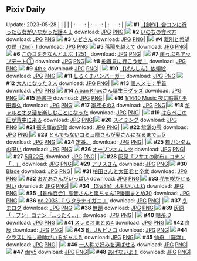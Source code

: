 ## Pixiv Daily
Update: 2023-05-28
|      |      |      |
| :----: | :----: | :----: |
|![](https://pixiv.microyu.workers.dev/c/240x480/img-master/img/2023/05/26/00/00/13/108438871_p0_master1200.jpg) **#1** [【創作】合コンに行ったら女がいなかった話４１](https://www.pixiv.net/artworks/108438871) download: [JPG](https://pixiv.microyu.workers.dev/img-original/img/2023/05/26/00/00/13/108438871_p0.jpg) [PNG](https://pixiv.microyu.workers.dev/img-original/img/2023/05/26/00/00/13/108438871_p0.png)|![](https://pixiv.microyu.workers.dev/c/240x480/img-master/img/2023/05/26/00/00/24/108438901_p0_master1200.jpg) **#2** [いのちの食べ方](https://www.pixiv.net/artworks/108438901) download: [JPG](https://pixiv.microyu.workers.dev/img-original/img/2023/05/26/00/00/24/108438901_p0.jpg) [PNG](https://pixiv.microyu.workers.dev/img-original/img/2023/05/26/00/00/24/108438901_p0.png)|![](https://pixiv.microyu.workers.dev/c/240x480/img-master/img/2023/05/26/00/00/24/108438902_p0_master1200.jpg) **#3** [リゼさん](https://www.pixiv.net/artworks/108438902) download: [JPG](https://pixiv.microyu.workers.dev/img-original/img/2023/05/26/00/00/24/108438902_p0.jpg) [PNG](https://pixiv.microyu.workers.dev/img-original/img/2023/05/26/00/00/24/108438902_p0.png)|
|![](https://pixiv.microyu.workers.dev/c/240x480/img-master/img/2023/05/26/00/00/47/108438970_p0_master1200.jpg) **#4** [離別と希望の蝶（2nd）Ⅰ](https://www.pixiv.net/artworks/108438970) download: [JPG](https://pixiv.microyu.workers.dev/img-original/img/2023/05/26/00/00/47/108438970_p0.jpg) [PNG](https://pixiv.microyu.workers.dev/img-original/img/2023/05/26/00/00/47/108438970_p0.png)|![](https://pixiv.microyu.workers.dev/c/240x480/img-master/img/2023/05/26/17/53/17/108454656_p0_master1200.jpg) **#5** [落陽を越えて](https://www.pixiv.net/artworks/108454656) download: [JPG](https://pixiv.microyu.workers.dev/img-original/img/2023/05/26/17/53/17/108454656_p0.jpg) [PNG](https://pixiv.microyu.workers.dev/img-original/img/2023/05/26/17/53/17/108454656_p0.png)|![](https://pixiv.microyu.workers.dev/c/240x480/img-master/img/2023/05/27/12/38/06/108478146_p0_master1200.jpg) **#6** [このゴミをなんとよぶ【25】](https://www.pixiv.net/artworks/108478146) download: [JPG](https://pixiv.microyu.workers.dev/img-original/img/2023/05/27/12/38/06/108478146_p0.jpg) [PNG](https://pixiv.microyu.workers.dev/img-original/img/2023/05/27/12/38/06/108478146_p0.png)|
|![](https://pixiv.microyu.workers.dev/c/240x480/img-master/img/2023/05/26/18/00/33/108454900_p0_master1200.jpg) **#7** [崖っぷちアップデート①](https://www.pixiv.net/artworks/108454900) download: [JPG](https://pixiv.microyu.workers.dev/img-original/img/2023/05/26/18/00/33/108454900_p0.jpg) [PNG](https://pixiv.microyu.workers.dev/img-original/img/2023/05/26/18/00/33/108454900_p0.png)|![](https://pixiv.microyu.workers.dev/c/240x480/img-master/img/2023/05/26/07/30/01/108445711_p0_master1200.jpg) **#8** [船首見に行こうぜ！](https://www.pixiv.net/artworks/108445711) download: [JPG](https://pixiv.microyu.workers.dev/img-original/img/2023/05/26/07/30/01/108445711_p0.jpg) [PNG](https://pixiv.microyu.workers.dev/img-original/img/2023/05/26/07/30/01/108445711_p0.png)|![](https://pixiv.microyu.workers.dev/c/240x480/img-master/img/2023/05/27/00/00/32/108465647_p0_master1200.jpg) **#9** [4th✧](https://www.pixiv.net/artworks/108465647) download: [JPG](https://pixiv.microyu.workers.dev/img-original/img/2023/05/27/00/00/32/108465647_p0.jpg) [PNG](https://pixiv.microyu.workers.dev/img-original/img/2023/05/27/00/00/32/108465647_p0.png)|
|![](https://pixiv.microyu.workers.dev/c/240x480/img-master/img/2023/05/26/10/27/28/108447715_p0_master1200.jpg) **#10** [【げんしん】依頼絵](https://www.pixiv.net/artworks/108447715) download: [JPG](https://pixiv.microyu.workers.dev/img-original/img/2023/05/26/10/27/28/108447715_p0.jpg) [PNG](https://pixiv.microyu.workers.dev/img-original/img/2023/05/26/10/27/28/108447715_p0.png)|![](https://pixiv.microyu.workers.dev/c/240x480/img-master/img/2023/05/26/23/13/18/108464037_p0_master1200.jpg) **#11** [しろくまハンバーガー](https://www.pixiv.net/artworks/108464037) download: [JPG](https://pixiv.microyu.workers.dev/img-original/img/2023/05/26/23/13/18/108464037_p0.jpg) [PNG](https://pixiv.microyu.workers.dev/img-original/img/2023/05/26/23/13/18/108464037_p0.png)|![](https://pixiv.microyu.workers.dev/c/240x480/img-master/img/2023/05/26/17/29/50/108454182_p0_master1200.jpg) **#12** [大人になった３人](https://www.pixiv.net/artworks/108454182) download: [JPG](https://pixiv.microyu.workers.dev/img-original/img/2023/05/26/17/29/50/108454182_p0.jpg) [PNG](https://pixiv.microyu.workers.dev/img-original/img/2023/05/26/17/29/50/108454182_p0.png)|
|![](https://pixiv.microyu.workers.dev/c/240x480/img-master/img/2023/05/27/07/00/11/108472701_p0_master1200.jpg) **#13** [個人メモ：手首](https://www.pixiv.net/artworks/108472701) download: [JPG](https://pixiv.microyu.workers.dev/img-original/img/2023/05/27/07/00/11/108472701_p0.jpg) [PNG](https://pixiv.microyu.workers.dev/img-original/img/2023/05/27/07/00/11/108472701_p0.png)|![](https://pixiv.microyu.workers.dev/c/240x480/img-master/img/2023/05/26/22/49/28/108463270_p0_master1200.jpg) **#14** [Alban Knoxさん誕生日グッズ](https://www.pixiv.net/artworks/108463270) download: [JPG](https://pixiv.microyu.workers.dev/img-original/img/2023/05/26/22/49/28/108463270_p0.jpg) [PNG](https://pixiv.microyu.workers.dev/img-original/img/2023/05/26/22/49/28/108463270_p0.png)|![](https://pixiv.microyu.workers.dev/c/240x480/img-master/img/2023/05/26/00/00/35/108438941_p0_master1200.jpg) **#15** [読書中](https://www.pixiv.net/artworks/108438941) download: [JPG](https://pixiv.microyu.workers.dev/img-original/img/2023/05/26/00/00/35/108438941_p0.jpg) [PNG](https://pixiv.microyu.workers.dev/img-original/img/2023/05/26/00/00/35/108438941_p0.png)|
|![](https://pixiv.microyu.workers.dev/c/240x480/img-master/img/2023/05/26/11/45/04/108448698_p0_master1200.jpg) **#16** [1/1440 Music 夜に暇電/ 平田義久](https://www.pixiv.net/artworks/108448698) download: [JPG](https://pixiv.microyu.workers.dev/img-original/img/2023/05/26/11/45/04/108448698_p0.jpg) [PNG](https://pixiv.microyu.workers.dev/img-original/img/2023/05/26/11/45/04/108448698_p0.png)|![](https://pixiv.microyu.workers.dev/c/240x480/img-master/img/2023/05/26/22/23/18/108462394_p0_master1200.jpg) **#17** [家族その3](https://www.pixiv.net/artworks/108462394) download: [JPG](https://pixiv.microyu.workers.dev/img-original/img/2023/05/26/22/23/18/108462394_p0.jpg) [PNG](https://pixiv.microyu.workers.dev/img-original/img/2023/05/26/22/23/18/108462394_p0.png)|![](https://pixiv.microyu.workers.dev/c/240x480/img-master/img/2023/05/26/00/11/50/108439477_p0_master1200.jpg) **#18** [ギャルとオタ活を楽しむことになった](https://www.pixiv.net/artworks/108439477) download: [JPG](https://pixiv.microyu.workers.dev/img-original/img/2023/05/26/00/11/50/108439477_p0.jpg) [PNG](https://pixiv.microyu.workers.dev/img-original/img/2023/05/26/00/11/50/108439477_p0.png)|
|![](https://pixiv.microyu.workers.dev/c/240x480/img-master/img/2023/05/26/00/00/36/108438942_p0_master1200.jpg) **#19** [はらぺこの圧が背中に来る](https://www.pixiv.net/artworks/108438942) download: [JPG](https://pixiv.microyu.workers.dev/img-original/img/2023/05/26/00/00/36/108438942_p0.jpg) [PNG](https://pixiv.microyu.workers.dev/img-original/img/2023/05/26/00/00/36/108438942_p0.png)|![](https://pixiv.microyu.workers.dev/c/240x480/img-master/img/2023/05/26/13/51/22/108450627_p0_master1200.jpg) **#20** [スイミング](https://www.pixiv.net/artworks/108450627) download: [JPG](https://pixiv.microyu.workers.dev/img-original/img/2023/05/26/13/51/22/108450627_p0.jpg) [PNG](https://pixiv.microyu.workers.dev/img-original/img/2023/05/26/13/51/22/108450627_p0.png)|![](https://pixiv.microyu.workers.dev/c/240x480/img-master/img/2023/05/26/07/11/25/108445498_p0_master1200.jpg) **#21** [衝突事故記録](https://www.pixiv.net/artworks/108445498) download: [JPG](https://pixiv.microyu.workers.dev/img-original/img/2023/05/26/07/11/25/108445498_p0.jpg) [PNG](https://pixiv.microyu.workers.dev/img-original/img/2023/05/26/07/11/25/108445498_p0.png)|
|![](https://pixiv.microyu.workers.dev/c/240x480/img-master/img/2023/05/26/00/00/51/108438984_p0_master1200.jpg) **#22** [紫灑の雫](https://www.pixiv.net/artworks/108438984) download: [JPG](https://pixiv.microyu.workers.dev/img-original/img/2023/05/26/00/00/51/108438984_p0.jpg) [PNG](https://pixiv.microyu.workers.dev/img-original/img/2023/05/26/00/00/51/108438984_p0.png)|![](https://pixiv.microyu.workers.dev/c/240x480/img-master/img/2023/05/26/17/05/52/108453702_p0_master1200.jpg) **#23** [とんでもないコミュ障さんが奥さんになるまで…５](https://www.pixiv.net/artworks/108453702) download: [JPG](https://pixiv.microyu.workers.dev/img-original/img/2023/05/26/17/05/52/108453702_p0.jpg) [PNG](https://pixiv.microyu.workers.dev/img-original/img/2023/05/26/17/05/52/108453702_p0.png)|![](https://pixiv.microyu.workers.dev/c/240x480/img-master/img/2023/05/26/10/51/34/108447216_p0_master1200.jpg) **#24** [定番。](https://www.pixiv.net/artworks/108447216) download: [JPG](https://pixiv.microyu.workers.dev/img-original/img/2023/05/26/10/51/34/108447216_p0.jpg) [PNG](https://pixiv.microyu.workers.dev/img-original/img/2023/05/26/10/51/34/108447216_p0.png)|
|![](https://pixiv.microyu.workers.dev/c/240x480/img-master/img/2023/05/26/00/00/16/108438884_p0_master1200.jpg) **#25** [箱ガンダムの呪い](https://www.pixiv.net/artworks/108438884) download: [JPG](https://pixiv.microyu.workers.dev/img-original/img/2023/05/26/00/00/16/108438884_p0.jpg) [PNG](https://pixiv.microyu.workers.dev/img-original/img/2023/05/26/00/00/16/108438884_p0.png)|![](https://pixiv.microyu.workers.dev/c/240x480/img-master/img/2023/05/27/20/30/02/108488993_p0_master1200.jpg) **#26** [オープンオムレツ](https://www.pixiv.net/artworks/108488993) download: [JPG](https://pixiv.microyu.workers.dev/img-original/img/2023/05/27/20/30/02/108488993_p0.jpg) [PNG](https://pixiv.microyu.workers.dev/img-original/img/2023/05/27/20/30/02/108488993_p0.png)|![](https://pixiv.microyu.workers.dev/c/240x480/img-master/img/2023/05/26/12/44/09/108449679_p0_master1200.jpg) **#27** [5月22日](https://www.pixiv.net/artworks/108449679) download: [JPG](https://pixiv.microyu.workers.dev/img-original/img/2023/05/26/12/44/09/108449679_p0.jpg) [PNG](https://pixiv.microyu.workers.dev/img-original/img/2023/05/26/12/44/09/108449679_p0.png)|
|![](https://pixiv.microyu.workers.dev/c/240x480/img-master/img/2023/05/26/14/45/32/108451353_p0_master1200.jpg) **#28** [灰原「フサエの財布」コナン「…」](https://www.pixiv.net/artworks/108451353) download: [JPG](https://pixiv.microyu.workers.dev/img-original/img/2023/05/26/14/45/32/108451353_p0.jpg) [PNG](https://pixiv.microyu.workers.dev/img-original/img/2023/05/26/14/45/32/108451353_p0.png)|![](https://pixiv.microyu.workers.dev/c/240x480/img-master/img/2023/05/26/00/03/39/108439190_p0_master1200.jpg) **#29** [アリスさん](https://www.pixiv.net/artworks/108439190) download: [JPG](https://pixiv.microyu.workers.dev/img-original/img/2023/05/26/00/03/39/108439190_p0.jpg) [PNG](https://pixiv.microyu.workers.dev/img-original/img/2023/05/26/00/03/39/108439190_p0.png)|![](https://pixiv.microyu.workers.dev/c/240x480/img-master/img/2023/05/27/01/06/27/108467957_p0_master1200.jpg) **#30** [Blade](https://www.pixiv.net/artworks/108467957) download: [JPG](https://pixiv.microyu.workers.dev/img-original/img/2023/05/27/01/06/27/108467957_p0.jpg) [PNG](https://pixiv.microyu.workers.dev/img-original/img/2023/05/27/01/06/27/108467957_p0.png)|
|![](https://pixiv.microyu.workers.dev/c/240x480/img-master/img/2023/05/26/19/45/57/108457595_p0_master1200.jpg) **#31** [柏田さんと太田君と卒業](https://www.pixiv.net/artworks/108457595) download: [JPG](https://pixiv.microyu.workers.dev/img-original/img/2023/05/26/19/45/57/108457595_p0.jpg) [PNG](https://pixiv.microyu.workers.dev/img-original/img/2023/05/26/19/45/57/108457595_p0.png)|![](https://pixiv.microyu.workers.dev/c/240x480/img-master/img/2023/05/26/00/18/54/108439689_p0_master1200.jpg) **#32** [おかあさんがいっぱい](https://www.pixiv.net/artworks/108439689) download: [JPG](https://pixiv.microyu.workers.dev/img-original/img/2023/05/26/00/18/54/108439689_p0.jpg) [PNG](https://pixiv.microyu.workers.dev/img-original/img/2023/05/26/00/18/54/108439689_p0.png)|![](https://pixiv.microyu.workers.dev/c/240x480/img-master/img/2023/05/26/10/18/52/108447621_p0_master1200.jpg) **#33** [花を咲かせる思い](https://www.pixiv.net/artworks/108447621) download: [JPG](https://pixiv.microyu.workers.dev/img-original/img/2023/05/26/10/18/52/108447621_p0.jpg) [PNG](https://pixiv.microyu.workers.dev/img-original/img/2023/05/26/10/18/52/108447621_p0.png)|
|![](https://pixiv.microyu.workers.dev/c/240x480/img-master/img/2023/05/26/07/10/43/108445489_p0_master1200.jpg) **#34** [【SwSh】木もいいよね](https://www.pixiv.net/artworks/108445489) download: [JPG](https://pixiv.microyu.workers.dev/img-original/img/2023/05/26/07/10/43/108445489_p0.jpg) [PNG](https://pixiv.microyu.workers.dev/img-original/img/2023/05/26/07/10/43/108445489_p0.png)|![](https://pixiv.microyu.workers.dev/c/240x480/img-master/img/2023/05/27/00/02/48/108465880_p0_master1200.jpg) **#35** [【創作百合】高音さんと嵐ちゃん1P漫画まとめ30](https://www.pixiv.net/artworks/108465880) download: [JPG](https://pixiv.microyu.workers.dev/img-original/img/2023/05/27/00/02/48/108465880_p0.jpg) [PNG](https://pixiv.microyu.workers.dev/img-original/img/2023/05/27/00/02/48/108465880_p0.png)|![](https://pixiv.microyu.workers.dev/c/240x480/img-master/img/2023/05/26/12/29/51/108449455_p0_master1200.jpg) **#36** [no.2033 『 ワタラナイガニ 』](https://www.pixiv.net/artworks/108449455) download: [JPG](https://pixiv.microyu.workers.dev/img-original/img/2023/05/26/12/29/51/108449455_p0.jpg) [PNG](https://pixiv.microyu.workers.dev/img-original/img/2023/05/26/12/29/51/108449455_p0.png)|
|![](https://pixiv.microyu.workers.dev/c/240x480/img-master/img/2023/05/27/00/05/35/108466058_p0_master1200.jpg) **#37** [うまログ](https://www.pixiv.net/artworks/108466058) download: [JPG](https://pixiv.microyu.workers.dev/img-original/img/2023/05/27/00/05/35/108466058_p0.jpg) [PNG](https://pixiv.microyu.workers.dev/img-original/img/2023/05/27/00/05/35/108466058_p0.png)|![](https://pixiv.microyu.workers.dev/c/240x480/img-master/img/2023/05/27/11/21/20/108476645_p0_master1200.jpg) **#38** [無題](https://www.pixiv.net/artworks/108476645) download: [JPG](https://pixiv.microyu.workers.dev/img-original/img/2023/05/27/11/21/20/108476645_p0.jpg) [PNG](https://pixiv.microyu.workers.dev/img-original/img/2023/05/27/11/21/20/108476645_p0.png)|![](https://pixiv.microyu.workers.dev/c/240x480/img-master/img/2023/05/27/14/53/42/108480654_p0_master1200.jpg) **#39** [灰原「…フン」コナン「…ったく…」](https://www.pixiv.net/artworks/108480654) download: [JPG](https://pixiv.microyu.workers.dev/img-original/img/2023/05/27/14/53/42/108480654_p0.jpg) [PNG](https://pixiv.microyu.workers.dev/img-original/img/2023/05/27/14/53/42/108480654_p0.png)|
|![](https://pixiv.microyu.workers.dev/c/240x480/img-master/img/2023/05/26/13/34/01/108450403_p0_master1200.jpg) **#40** [喝茶:D](https://www.pixiv.net/artworks/108450403) download: [JPG](https://pixiv.microyu.workers.dev/img-original/img/2023/05/26/13/34/01/108450403_p0.jpg) [PNG](https://pixiv.microyu.workers.dev/img-original/img/2023/05/26/13/34/01/108450403_p0.png)|![](https://pixiv.microyu.workers.dev/c/240x480/img-master/img/2023/05/26/19/01/33/108456495_p0_master1200.jpg) **#41** [スレミオまとめ4](https://www.pixiv.net/artworks/108456495) download: [JPG](https://pixiv.microyu.workers.dev/img-original/img/2023/05/26/19/01/33/108456495_p0.jpg) [PNG](https://pixiv.microyu.workers.dev/img-original/img/2023/05/26/19/01/33/108456495_p0.png)|![](https://pixiv.microyu.workers.dev/c/240x480/img-master/img/2023/05/27/17/42/11/108484243_p0_master1200.jpg) **#42** [良辰](https://www.pixiv.net/artworks/108484243) download: [JPG](https://pixiv.microyu.workers.dev/img-original/img/2023/05/27/17/42/11/108484243_p0.jpg) [PNG](https://pixiv.microyu.workers.dev/img-original/img/2023/05/27/17/42/11/108484243_p0.png)|
|![](https://pixiv.microyu.workers.dev/c/240x480/img-master/img/2023/05/26/23/58/02/108442208_p0_master1200.jpg) **#43** [B．J＆ピノコ](https://www.pixiv.net/artworks/108442208) download: [JPG](https://pixiv.microyu.workers.dev/img-original/img/2023/05/26/23/58/02/108442208_p0.jpg) [PNG](https://pixiv.microyu.workers.dev/img-original/img/2023/05/26/23/58/02/108442208_p0.png)|![](https://pixiv.microyu.workers.dev/c/240x480/img-master/img/2023/05/26/17/00/04/108453544_p0_master1200.jpg) **#44** [クラスに推し絵師がいるギャル５](https://www.pixiv.net/artworks/108453544) download: [JPG](https://pixiv.microyu.workers.dev/img-original/img/2023/05/26/17/00/04/108453544_p0.jpg) [PNG](https://pixiv.microyu.workers.dev/img-original/img/2023/05/26/17/00/04/108453544_p0.png)|![](https://pixiv.microyu.workers.dev/c/240x480/img-master/img/2023/05/26/00/00/39/108438947_p0_master1200.jpg) **#45** [仙舟 「羅浮」](https://www.pixiv.net/artworks/108438947) download: [JPG](https://pixiv.microyu.workers.dev/img-original/img/2023/05/26/00/00/39/108438947_p0.jpg) [PNG](https://pixiv.microyu.workers.dev/img-original/img/2023/05/26/00/00/39/108438947_p0.png)|
|![](https://pixiv.microyu.workers.dev/c/240x480/img-master/img/2023/05/26/14/15/32/108450966_p0_master1200.jpg) **#46** [一人称で好みを選ばせる](https://www.pixiv.net/artworks/108450966) download: [JPG](https://pixiv.microyu.workers.dev/img-original/img/2023/05/26/14/15/32/108450966_p0.jpg) [PNG](https://pixiv.microyu.workers.dev/img-original/img/2023/05/26/14/15/32/108450966_p0.png)|![](https://pixiv.microyu.workers.dev/c/240x480/img-master/img/2023/05/27/10/19/54/108475556_p0_master1200.jpg) **#47** [day5](https://www.pixiv.net/artworks/108475556) download: [JPG](https://pixiv.microyu.workers.dev/img-original/img/2023/05/27/10/19/54/108475556_p0.jpg) [PNG](https://pixiv.microyu.workers.dev/img-original/img/2023/05/27/10/19/54/108475556_p0.png)|![](https://pixiv.microyu.workers.dev/c/240x480/img-master/img/2023/05/26/00/00/27/108438912_p0_master1200.jpg) **#48** [あげないよ！](https://www.pixiv.net/artworks/108438912) download: [JPG](https://pixiv.microyu.workers.dev/img-original/img/2023/05/26/00/00/27/108438912_p0.jpg) [PNG](https://pixiv.microyu.workers.dev/img-original/img/2023/05/26/00/00/27/108438912_p0.png)|
